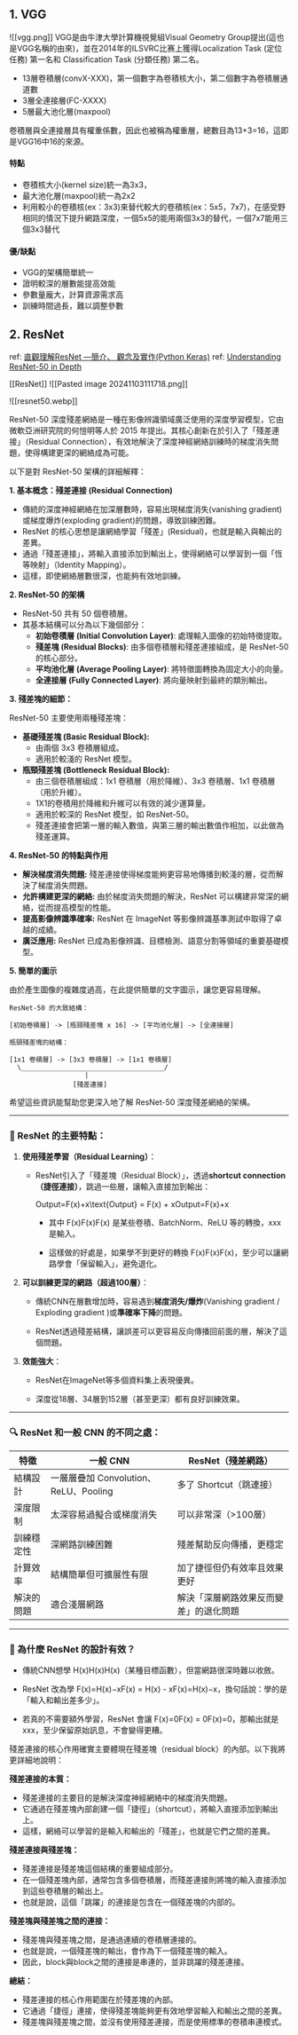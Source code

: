 
## 1. VGG

![[vgg.png]]
VGG是由牛津大學計算機視覺組Visual Geometry Group提出(這也是VGG名稱的由來)，並在2014年的ILSVRC比赛上獲得Localization Task (定位任務) 第一名和 Classification Task (分類任務) 第二名。
- 13層卷積層(convX-XXX)，第一個數字為卷積核大小，第二個數字為卷積層通道數
- 3層全連接層(FC-XXXX)
- 5層最大池化層(maxpool)

卷積層與全連接層具有權重係數，因此也被稱為權重層，總數目為13+3=16，這即是VGG16中16的來源。
#### 特點
- 卷積核大小(kernel size)統一為3x3，
- 最大池化層(maxpool)統一為2x2
- 利用較小的卷積核(ex：3x3)來替代較大的卷積核(ex：5x5，7x7)，在感受野相同的情況下提升網路深度，一個5x5的能用兩個3x3的替代，一個7x7能用三個3x3替代
#### 優/缺點
- VGG的架構簡單統一
- 證明較深的層數能提高效能
- 參數量龐大，計算資源需求高
- 訓練時間過長，難以調整參數

## 2. ResNet

ref: [直觀理解ResNet —簡介、 觀念及實作(Python Keras)](https://medium.com/@rossleecooloh/%E7%9B%B4%E8%A7%80%E7%90%86%E8%A7%A3resnet-%E7%B0%A1%E4%BB%8B-%E8%A7%80%E5%BF%B5%E5%8F%8A%E5%AF%A6%E4%BD%9C-python-keras-8d1e2e057de2)
ref: [Understanding ResNet-50 in Depth](https://wisdomml.in/understanding-resnet-50-in-depth-architecture-skip-connections-and-advantages-over-other-networks/)

[[ResNet]]
![[Pasted image 20241103111718.png]]

![[resnet50.webp]]

ResNet-50 深度殘差網絡是一種在影像辨識領域廣泛使用的深度學習模型，它由微軟亞洲研究院的何愷明等人於 2015 年提出。其核心創新在於引入了「殘差連接」（Residual Connection），有效地解決了深度神經網絡訓練時的梯度消失問題，使得構建更深的網絡成為可能。

以下是對 ResNet-50 架構的詳細解釋：

**1. 基本概念：殘差連接 (Residual Connection)**

- 傳統的深度神經網絡在加深層數時，容易出現梯度消失(vanishing gradient)或梯度爆炸(exploding gradient)的問題，導致訓練困難。
- ResNet 的核心思想是讓網絡學習「殘差」(Residual)，也就是輸入與輸出的差異。
- 通過「殘差連接」，將輸入直接添加到輸出上，使得網絡可以學習到一個「恆等映射」（Identity Mapping）。
- 這樣，即使網絡層數很深，也能夠有效地訓練。

**2. ResNet-50 的架構**

- ResNet-50 共有 50 個卷積層。
- 其基本結構可以分為以下幾個部分：
    - **初始卷積層 (Initial Convolution Layer)**: 處理輸入圖像的初始特徵提取。
    - **殘差塊 (Residual Blocks)**: 由多個卷積層和殘差連接組成，是 ResNet-50 的核心部分。
    - **平均池化層 (Average Pooling Layer)**: 將特徵圖轉換為固定大小的向量。
    - **全連接層 (Fully Connected Layer)**: 將向量映射到最終的類別輸出。

**3. 殘差塊的細節：**

ResNet-50 主要使用兩種殘差塊：

- **基礎殘差塊 (Basic Residual Block):**
    - 由兩個 3x3 卷積層組成。
    - 適用於較淺的 ResNet 模型。
- **瓶頸殘差塊 (Bottleneck Residual Block):**
    - 由三個卷積層組成：1x1 卷積層（用於降維）、3x3 卷積層、1x1 卷積層（用於升維）。
    - 1X1的卷積用於降維和升維可以有效的減少運算量。
    - 適用於較深的 ResNet 模型，如 ResNet-50。
    - 殘差連接會把第一層的輸入數值，與第三層的輸出數值作相加，以此做為殘差運算。

**4. ResNet-50 的特點與作用**

- **解決梯度消失問題:** 殘差連接使得梯度能夠更容易地傳播到較淺的層，從而解決了梯度消失問題。
- **允許構建更深的網絡:** 由於梯度消失問題的解決，ResNet 可以構建非常深的網絡，從而提高模型的性能。
- **提高影像辨識準確率:** ResNet 在 ImageNet 等影像辨識基準測試中取得了卓越的成績。
- **廣泛應用:** ResNet 已成為影像辨識、目標檢測、語意分割等領域的重要基礎模型。

**5. 簡單的圖示**

由於產生圖像的複雜度過高，在此提供簡單的文字圖示，讓您更容易理解。

```
ResNet-50 的大致結構：

[初始卷積層] -> [瓶頸殘差塊 x 16] -> [平均池化層] -> [全連接層]

瓶頸殘差塊的結構：

[1x1 卷積層] -> [3x3 卷積層] -> [1x1 卷積層]
  \____________________________________/
                   |
                [殘差連接]
```

希望這些資訊能幫助您更深入地了解 ResNet-50 深度殘差網絡的架構。

---

### 🧠 ResNet 的主要特點：

1. **使用殘差學習（Residual Learning）**：
    
    - ResNet引入了「殘差塊（Residual Block）」，透過**shortcut connection（捷徑連接）**，跳過一些層，讓輸入直接加到輸出：
        
        Output=F(x)+x\text{Output} = F(x) + xOutput=F(x)+x
        - 其中 F(x)F(x)F(x) 是某些卷積、BatchNorm、ReLU 等的轉換，xxx 是輸入。
            
        - 這樣做的好處是，如果學不到更好的轉換 F(x)F(x)F(x)，至少可以讓網路學會「保留輸入」，避免退化。
            
2. **可以訓練更深的網路（超過100層）**：
    
    - 傳統CNN在層數增加時，容易遇到**梯度消失/爆炸**(Vanishing gradient / Exploding gradient )或**準確率下降**的問題。
        
    - ResNet透過殘差結構，讓誤差可以更容易反向傳播回前面的層，解決了這個問題。
        
3. **效能強大**：
    
    - ResNet在ImageNet等多個資料集上表現優異。
        
    - 深度從18層、34層到152層（甚至更深）都有良好訓練效果。
        

---

### 🔍 ResNet 和一般 CNN 的不同之處：

|特徵|一般 CNN|ResNet（殘差網路）|
|---|---|---|
|結構設計|一層層疊加 Convolution、ReLU、Pooling|多了 Shortcut（跳連接）|
|深度限制|太深容易過擬合或梯度消失|可以非常深（>100層）|
|訓練穩定性|深網路訓練困難|殘差幫助反向傳播，更穩定|
|計算效率|結構簡單但可擴展性有限|加了捷徑但仍有效率且效果更好|
|解決的問題|適合淺層網路|解決「深層網路效果反而變差」的退化問題|

---

### 📝 為什麼 ResNet 的設計有效？

- 傳統CNN想學 H(x)H(x)H(x)（某種目標函數），但當網路很深時難以收斂。
    
- ResNet 改為學 F(x)=H(x)−xF(x) = H(x) - xF(x)=H(x)−x，換句話說：學的是「輸入和輸出差多少」。
    
- 若真的不需要額外學習，ResNet 會讓 F(x)=0F(x) = 0F(x)=0，那輸出就是 xxx，至少保留原始訊息，不會變得更糟。





殘差連接的核心作用確實主要體現在殘差塊（residual block）的內部。以下我將更詳細地說明：

**殘差連接的本質：**

- 殘差連接的主要目的是解決深度神經網絡中的梯度消失問題。
- 它通過在殘差塊內部創建一個「捷徑」（shortcut），將輸入直接添加到輸出上。
- 這樣，網絡可以學習的是輸入和輸出的「殘差」，也就是它們之間的差異。

**殘差連接與殘差塊：**

- 殘差連接是殘差塊這個結構的重要組成部分。
- 在一個殘差塊內部，通常包含多個卷積層，而殘差連接則將塊的輸入直接添加到這些卷積層的輸出上。
- 也就是說，這個「跳躍」的連接是包含在一個殘差塊的内部的。

**殘差塊與殘差塊之間的連接：**

- 殘差塊與殘差塊之間，是通過連續的卷積層連接的。
- 也就是說，一個殘差塊的輸出，會作為下一個殘差塊的輸入。
- 因此，block與block之間的連接是串連的，並非跳躍的殘差連接。

**總結：**

- 殘差連接的核心作用範圍在於殘差塊的內部。
- 它通過「捷徑」連接，使得殘差塊能夠更有效地學習輸入和輸出之間的差異。
- 殘差塊與殘差塊之間，並沒有使用殘差連接，而是使用標準的卷積串連模式。

